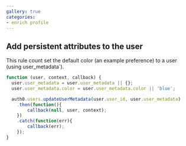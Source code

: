 ```yaml
---
gallery: true
categories:
- enrich profile
---
```

## Add persistent attributes to the user

This rule count set the default color (an example preference) to a user (using user_metadata`).

```js
function (user, context, callback) {
  user.user_metadata = user.user_metadata || {};
  user.user_metadata.color = user.user_metadata.color || 'blue';

  auth0.users.updateUserMetadata(user.user_id, user.user_metadata)
    .then(function(){
        callback(null, user, context);
    })
    .catch(function(err){
        callback(err);
    });
}
```
